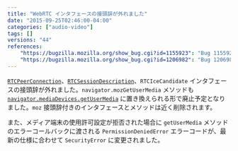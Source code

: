 ```yaml
---
title: "WebRTC インタフェースの接頭辞が外れました"
date: "2015-09-25T02:46:00-04:00"
categories: ["audio-video"]
tags: []
versions: "44"
references:
    "https://bugzilla.mozilla.org/show_bug.cgi?id=1155923": "Bug 1155923 - Unprefix WebRTC"
    "https://bugzilla.mozilla.org/show_bug.cgi?id=1206982": "Bug 1206982 - getUserMedia spec switched from PermissionDeniedError to SecurityError"
---
```

[`RTCPeerConnection`](https://developer.mozilla.org/ja/docs/Web/API/RTCPeerConnection)、[`RTCSessionDescription`](https://developer.mozilla.org/ja/docs/Web/API/RTCSessionDescription)、`RTCIceCandidate` インタフェースの接頭辞が外れました。`navigator.mozGetUserMedia` メソッドも [`navigator.mediaDevices.getUserMedia`](https://developer.mozilla.org/ja/docs/Web/API/MediaDevices/getUserMedia) に置き換えられる形で廃止予定となりました。`moz` 接頭辞付きのインタフェースとメソッドは近く削除されます。

また、メディア端末の使用許可設定が拒否された場合に `getUserMedia` メソッドのエラーコールバックに渡される `PermissionDeniedError` エラーコードが、最新の仕様に合わせて `SecurityError` に変更されました。
